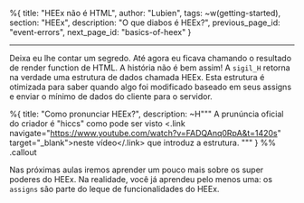%{
title: "HEEx não é HTML",
author: "Lubien",
tags: ~w(getting-started),
section: "HEEx",
description: "O que diabos é HEEx?",
previous_page_id: "event-errors",
next_page_id: "basics-of-heex"
}

---

Deixa eu lhe contar um segredo. Até agora eu ficava chamando o resultado de render function de HTML. A história não é bem assim! A `sigil_H` retorna na verdade uma estrutura de dados chamada HEEx. Esta estrutura é otimizada para saber quando algo foi modificado baseado em seus assigns e enviar o mínimo de dados do cliente para o servidor.

%{
title: "Como pronunciar HEEx?",
description: ~H"""
A prunúncia oficial do criador é "hiccs" como pode ser visto
<.link navigate="https://www.youtube.com/watch?v=FADQAnq0RpA&t=1420s" target="\_blank">neste vídeo</.link> que introduz a estrutura.
"""
} %% .callout

Nas próximas aulas iremos aprender um pouco mais sobre os super poderes do HEEx. Na realidade, você já aprendeu pelo menos uma: os `assigns` são parte do leque de funcionalidades do HEEx.
